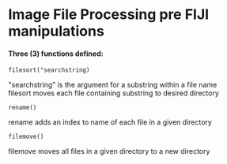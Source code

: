 # Image File Processing pre FIJI manipulations    
    
#### Three (3) functions defined:
```
filesort("searchstring)  
```
"searchstring" is the argument for a substring within a file name    
filesort moves each file containing substring to desired directory    
```
rename()    
```
rename adds an index to name of each file in a given directory    
```
filemove()    
```
filemove moves all files in a given directory to a new directory
